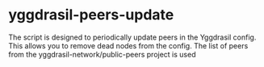 # yggdrasil-peers-update

The script is designed to periodically update peers in the Yggdrasil config. This allows you to remove dead nodes from the config.
The list of peers from the yggdrasil-network/public-peers project is used

